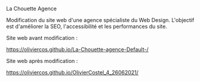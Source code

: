 La Chouette Agence

Modification du site web d'une agence spécialiste du Web Design. L'objectif est d'améliorer la SEO, l'accessibilité et les performances du site.

Site web avant modification : 

https://oliviercos.github.io/La-Chouette-agence-Default-/

Site web après modification : 

https://oliviercos.github.io/OlivierCostel_4_26062021/